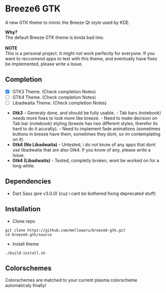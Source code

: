 # Breeze6 GTK
A new GTK theme to mimic the Breeze Qt style used by KDE.

**Why?** <br>
The default Breeze GTK theme is kinda bad imo. <br>
<br>
**NOTE** <br>
This is a personal project. It might not work perfectly for everyone. If you want to reccomend apps to test with this theme, and eventually have fixes be implemented, please write a Issue.

## Completion
- [x] GTK3 Theme. (Check completion Notes)
- [ ] GTK4 Theme. (Check completion Notes)
- [ ] Libadwaita Theme. (Check completion Notes)<br>

- **Gtk3**
      - Generaly done, and should be fully usable.
      - Tab bars (notebook) needs more fixes to look more like breeze.
      - Need to make decision on Tab bar (notebook) styling (breeze has two different styles, therefor its hard to do it acuratly).
      - Need to implement fade animations (sometimes buttons in breeze have them, sometimes they dont, so im contemplating on it).
- **Gtk4 (No Libadwaita)**
      - Untested, i do not know of any apps that dont use libadwaita that are also Gtk4. If you know of any, please write a Issue.
- **Gtk4 (Libadwaita)**
      - Tested, completly broken, wont be worked on for a long while.

## Dependencies
- Dart Sass (pre v3.0.0) (cuz i cant be bothered fixing deprecated stuff)

## Installation
- Clone repo
```
git clone https://github.com/mellowaru/breeze6-gtk.git
cd breeze6-gtk/source
```

- Install theme <br>
```
./build-install.sh
```

## Colorschemes
Colorschemes are matched to your current plasma colorscheme automaticaly finally!
